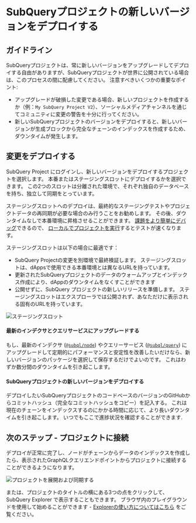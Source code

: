 # SubQueryプロジェクトの新しいバージョンをデプロイする

## ガイドライン

SubQueryプロジェクトは、常に新しいバージョンをアップグレードしてデプロイする自由がありますが、SubQueryプロジェクトが世界に公開されている場合は、このプロセスの間に配慮してください。 注意すべきいくつかの重要なポイント:
- アップグレードが破損した変更である場合、新しいプロジェクトを作成するか（例：`My SubQuery Project V2`）、ソーシャルメディアチャンネルを通じてコミュニティに変更の警告を十分に行ってください。
- 新しいSubQueryプロジェクトのバージョンをデプロイすると、新しいバージョンが生成ブロックから完全なチェーンのインデックスを作成するため、ダウンタイムが発生します。

## 変更をデプロイする

SubQuery Project にログインし、新しいバージョンをデプロイするプロジェクトを選択します。 本番またはステージングスロットにデプロイするかを選択できます。 この2つのスロットは分離された環境で、それぞれ独自のデータベースを持ち、独立して同期をとっています。

ステージングスロットへのデプロイは、最終的なステージングテストやプロジェクトデータの再同期が必要な場合のみ行うことをお勧めします。 その後、ダウンタイムなしで本番環境に昇格させることができます。 [課題をより簡単にデバッグ](../tutorials_examples/debug-projects.md)できるので、 [ローカルでプロジェクトを実行](../run/run.md)するとテストが速くなります。

ステージングスロットは以下の場合に最適です：
* SubQuery Projectの変更を別環境で最終検証します。 ステージングスロットは、dAppsで使用できる本番環境とは異なるURLを持っています。
* 更新されたSubQueryプロジェクトのデータのウォームアップとインデックス作成により、dAppのダウンタイムをなくすことができます
* 公開せずに、SubQuery プロジェクトの新しいリリースを準備します。 ステージングスロットはエクスプローラでは公開されず、あなただけに表示される固有のURLを持っています。

![ステージングスロット](/assets/img/staging_slot.png)

#### 最新のインデクサとクエリサービスにアップグレードする

もし、最新のインデクサ ([`@subql/node`](https://www.npmjs.com/package/@subql/node)) やクエリーサービス ([`@subql/query`](https://www.npmjs.com/package/@subql/query)) にアップグレードして定期的にパフォーマンスと安定性を改善したいだけなら、新しいバージョンのパッケージを選択して保存するだけでよいのです。 これはわずか数分間のダウンタイムを引き起こします。

#### SubQueryプロジェクトの新しいバージョンをデプロイする

デプロイしたいSubQueryプロジェクトのコードベースのバージョンのGitHubからコミットハッシュ（完全なコミットハッシュをコピー）を記入する。 これは現在のチェーンをインデックスするのにかかる時間に応じて、より長いダウンタイムを引き起こします。 いつでもここで進捗状況を確認することができます.

## 次のステップ - プロジェクトに接続
デプロイが正常に完了し、ノードがチェーンからデータのインデックスを作成したら、表示されたGraphQLクエリエンドポイントからプロジェクトに接続することができるようになります。

![プロジェクトを展開および同期する](/assets/img/projects-deploy-sync.png)

または、プロジェクトのタイトルの横にある3つの点をクリックして、SubQuery Explorer で表示することもできます。 ブラウザ内のプレイグラウンドを使用して始めることができます - [Explorerの使い方についてはこちら](../query/query.md) をご覧ください。
